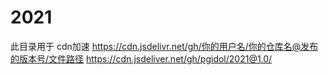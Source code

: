 # 2021
此目录用于 cdn加速
https://cdn.jsdelivr.net/gh/你的用户名/你的仓库名@发布的版本号/文件路径
https://cdn.jsdeliver.net/gh/pgidol/2021@1.0/

